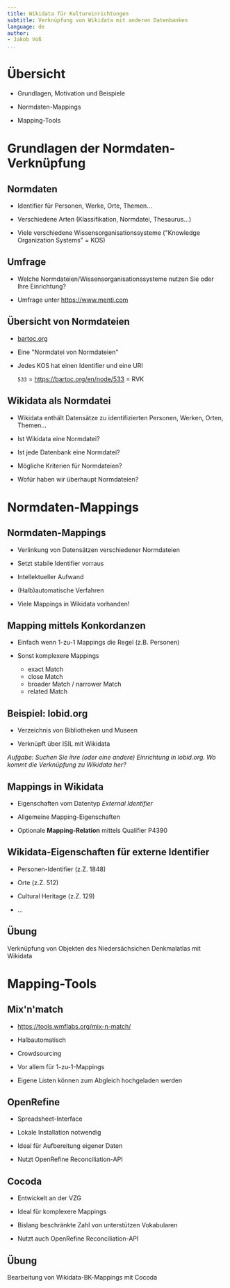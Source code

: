 ```yaml
---
title: Wikidata für Kultureinrichtungen
subtitle: Verknüpfung von Wikidata mit anderen Datenbanken
language: de
author:
- Jakob Voß
...
```


# Übersicht

* Grundlagen, Motivation und Beispiele

* Normdaten-Mappings 


* Mapping-Tools

# Grundlagen der Normdaten-Verknüpfung

## Normdaten

* Identifier für Personen, Werke, Orte, Themen...

* Verschiedene Arten (Klassifikation, Normdatei, Thesaurus...)

* Viele verschiedene Wissensorganisationssysteme ("Knowledge Organization Systems" = KOS)

## Umfrage

* Welche Normdateien/Wissensorganisationssysteme nutzen Sie oder Ihre Einrichtung?

* Umfrage unter <https://www.menti.com>

## Übersicht von Normdateien

* [bartoc.org](http://bartoc.org/)

* Eine "Normdatei von Normdateien"

* Jedes KOS hat einen Identifier und eine URI

  `533` = <https://bartoc.org/en/node/533> = RVK

## Wikidata als Normdatei

* Wikidata enthält Datensätze zu identifizierten Personen, Werken, Orten, Themen...

* Ist Wikidata eine Normdatei?

* Ist jede Datenbank eine Normdatei?

* Mögliche Kriterien für Normdateien?

* Wofür haben wir überhaupt Normdateien?


# Normdaten-Mappings

## Normdaten-Mappings

* Verlinkung von Datensätzen verschiedener Normdateien

* Setzt stabile Identifier vorraus

* Intellektueller Aufwand

* (Halb)automatische Verfahren 

* Viele Mappings in Wikidata vorhanden!

## Mapping mittels Konkordanzen

* Einfach wenn 1-zu-1 Mappings die Regel (z.B. Personen)

* Sonst komplexere Mappings

    * exact Match
    * close Match
    * broader Match / narrower Match
    * related Match

## Beispiel: lobid.org

* Verzeichnis von Bibliotheken und Museen

* Verknüpft über ISIL mit Wikidata

*Aufgabe: Suchen Sie ihre (oder eine andere) Einrichtung in lobid.org. Wo kommt die Verknüpfung zu Wikidata her?*

## Mappings in Wikidata

* Eigenschaften vom Datentyp *External Identifier*

* Allgemeine Mapping-Eigenschaften

* Optionale **Mapping-Relation** mittels Qualifier P4390

## Wikidata-Eigenschaften für externe Identifier

* Personen-Identifier (z.Z. 1848)

* Orte (z.Z. 512)

* Cultural Heritage (z.Z. 129)

* ...

## Übung

Verknüpfung von Objekten des Niedersächsichen Denkmalatlas mit Wikidata

# Mapping-Tools

## Mix'n'match

* <https://tools.wmflabs.org/mix-n-match/>

* Halbautomatisch

* Crowdsourcing

* Vor allem für 1-zu-1-Mappings

* Eigene Listen können zum Abgleich hochgeladen werden

## OpenRefine

* Spreadsheet-Interface

* Lokale Installation notwendig

* Ideal für Aufbereitung eigener Daten

* Nutzt OpenRefine Reconciliation-API

## Cocoda

* Entwickelt an der VZG

* Ideal für komplexere Mappings

* Bislang beschränkte Zahl von unterstützen Vokabularen

* Nutzt auch OpenRefine Reconciliation-API

## Übung

Bearbeitung von Wikidata-BK-Mappings mit Cocoda

